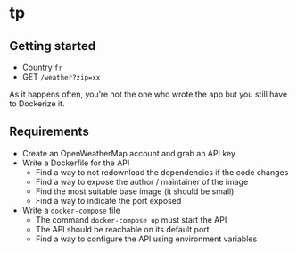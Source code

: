 # tp

## Getting started

- Country `fr`
- GET `/weather?zip=xx`

As it happens often, you’re not the one who wrote the app but you still have to Dockerize it.

## Requirements

- Create an OpenWeatherMap account and grab an API key
- Write a Dockerfile for the API
    - Find a way to not redownload the dependencies if the code changes
    - Find a way to expose the author / maintainer of the image
    - Find the most suitable base image (it should be small)
    - Find a way to indicate the port exposed
- Write a `docker-compose` file
    - The command `docker-compose up` must start the API
    - The API should be reachable on its default port
    - Find a way to configure the API using environment variables
